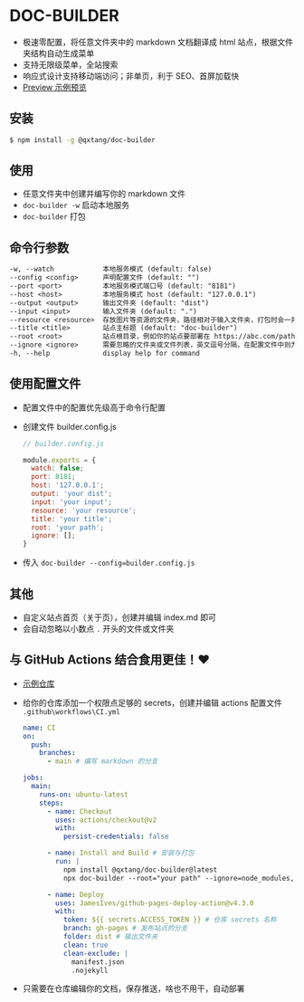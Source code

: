 # DOC-BUILDER

- 极速零配置，将任意文件夹中的 markdown 文档翻译成 html 站点，根据文件夹结构自动生成菜单
- 支持无限级菜单，全站搜索
- 响应式设计支持移动端访问；非单页，利于 SEO、首屏加载快
- [Preview 示例预览](https://qxtang.github.io/my-book/)

## 安装

```sh
$ npm install -g @qxtang/doc-builder
```

## 使用

- 任意文件夹中创建并编写你的 markdown 文件
- `doc-builder -w` 启动本地服务
- `doc-builder` 打包

## 命令行参数

```txt
-w, --watch            本地服务模式 (default: false)
--config <config>      声明配置文件 (default: "")
--port <port>          本地服务模式端口号 (default: "8181")
--host <host>          本地服务模式 host (default: "127.0.0.1")
--output <output>      输出文件夹 (default: "dist")
--input <input>        输入文件夹 (default: ".")
--resource <resource>  存放图片等资源的文件夹，路径相对于输入文件夹，打包时会一并复制，当然也可以使用自己的图床 (default: "resource")
--title <title>        站点主标题 (default: "doc-builder")
--root <root>          站点根目录，例如你的站点要部署在 https://abc.com/path/，则需要设置为 "path" (default: "")
--ignore <ignore>      需要忽略的文件夹或文件列表，英文逗号分隔，在配置文件中则为数组 (default: "node_modules,dist")
-h, --help             display help for command
```

## 使用配置文件

- 配置文件中的配置优先级高于命令行配置
- 创建文件 builder.config.js

  ```javascript
  // builder.config.js

  module.exports = {
    watch: false;
    port: 8181;
    host: '127.0.0.1';
    output: 'your dist';
    input: 'your input';
    resource: 'your resource';
    title: 'your title';
    root: 'your path';
    ignore: [];
  }
  ```

- 传入 `doc-builder --config=builder.config.js`

## 其他

- 自定义站点首页（关于页），创建并编辑 index.md 即可
- 会自动忽略以小数点 `.` 开头的文件或文件夹

## 与 GitHub Actions 结合食用更佳！❤

- [示例仓库](https://github.com/qxtang/my-book)
- 给你的仓库添加一个权限点足够的 secrets，创建并编辑 actions 配置文件 `.github\workflows\CI.yml`

  ```yml
  name: CI
  on:
    push:
      branches:
        - main # 编写 markdown 的分支

  jobs:
    main:
      runs-on: ubuntu-latest
      steps:
        - name: Checkout
          uses: actions/checkout@v2
          with:
            persist-credentials: false

        - name: Install and Build # 安装与打包
          run: |
            npm install @qxtang/doc-builder@latest
            npx doc-builder --root="your path" --ignore=node_modules,dist

        - name: Deploy
          uses: JamesIves/github-pages-deploy-action@v4.3.0
          with:
            token: ${{ secrets.ACCESS_TOKEN }} # 仓库 secrets 名称
            branch: gh-pages # 发布站点的分支
            folder: dist # 输出文件夹
            clean: true
            clean-exclude: |
              manifest.json
              .nojekyll
  ```

- 只需要在仓库编辑你的文档，保存推送，啥也不用干，自动部署
